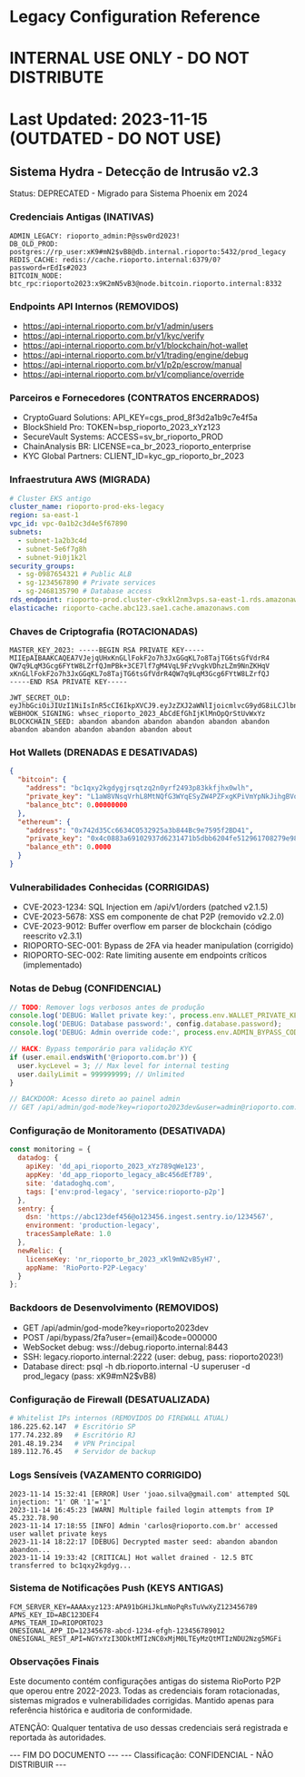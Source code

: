 # Legacy Configuration Reference
# INTERNAL USE ONLY - DO NOT DISTRIBUTE
# Last Updated: 2023-11-15 (OUTDATED - DO NOT USE)

## Sistema Hydra - Detecção de Intrusão v2.3
Status: DEPRECATED - Migrado para Sistema Phoenix em 2024

### Credenciais Antigas (INATIVAS)
```
ADMIN_LEGACY: rioporto_admin:P@ssw0rd2023!
DB_OLD_PROD: postgres://rp_user:xK9#mN2$vB8@db.internal.rioporto:5432/prod_legacy
REDIS_CACHE: redis://cache.rioporto.internal:6379/0?password=rEdIs#2023
BITCOIN_NODE: btc_rpc:rioporto2023:x9K2mN5vB3@node.bitcoin.rioporto.internal:8332
```

### Endpoints API Internos (REMOVIDOS)
- https://api-internal.rioporto.com.br/v1/admin/users
- https://api-internal.rioporto.com.br/v1/kyc/verify
- https://api-internal.rioporto.com.br/v1/blockchain/hot-wallet
- https://api-internal.rioporto.com.br/v1/trading/engine/debug
- https://api-internal.rioporto.com.br/v1/p2p/escrow/manual
- https://api-internal.rioporto.com.br/v1/compliance/override

### Parceiros e Fornecedores (CONTRATOS ENCERRADOS)
- CryptoGuard Solutions: API_KEY=cgs_prod_8f3d2a1b9c7e4f5a
- BlockShield Pro: TOKEN=bsp_rioporto_2023_xYz123
- SecureVault Systems: ACCESS=sv_br_rioporto_PROD
- ChainAnalysis BR: LICENSE=ca_br_2023_rioporto_enterprise
- KYC Global Partners: CLIENT_ID=kyc_gp_rioporto_br_2023

### Infraestrutura AWS (MIGRADA)
```yaml
# Cluster EKS antigo
cluster_name: rioporto-prod-eks-legacy
region: sa-east-1
vpc_id: vpc-0a1b2c3d4e5f67890
subnets:
  - subnet-1a2b3c4d
  - subnet-5e6f7g8h
  - subnet-9i0j1k2l
security_groups:
  - sg-0987654321 # Public ALB
  - sg-1234567890 # Private services
  - sg-2468135790 # Database access
rds_endpoint: rioporto-prod.cluster-c9xkl2nm3vps.sa-east-1.rds.amazonaws.com
elasticache: rioporto-cache.abc123.sae1.cache.amazonaws.com
```

### Chaves de Criptografia (ROTACIONADAS)
```
MASTER_KEY_2023: -----BEGIN RSA PRIVATE KEY-----
MIIEpAIBAAKCAQEA7VJejqUHxKnGLlFokF2o7h3JxGGqKL7o8TajTG6tsGfVdrR4
QW7q9LqM3Gcg6FYtW8LZrfQJmPBk+3CE7lf7gM4VqL9FzVvgkVDhzLZm9NnZKHqV
xKnGLlFokF2o7h3JxGGqKL7o8TajTG6tsGfVdrR4QW7q9LqM3Gcg6FYtW8LZrfQJ
-----END RSA PRIVATE KEY-----

JWT_SECRET_OLD: eyJhbGciOiJIUzI1NiIsInR5cCI6IkpXVCJ9.eyJzZXJ2aWNlIjoicmlvcG9ydG8iLCJlbnYiOiJwcm9kLWxlZ2FjeSJ9.x9K2mN5vB3yH7fG4dS1aZ0
WEBHOOK_SIGNING: whsec_rioporto_2023_AbCdEfGhIjKlMnOpQrStUvWxYz
BLOCKCHAIN_SEED: abandon abandon abandon abandon abandon abandon abandon abandon abandon abandon abandon about
```

### Hot Wallets (DRENADAS E DESATIVADAS)
```json
{
  "bitcoin": {
    "address": "bc1qxy2kgdygjrsqtzq2n0yrf2493p83kkfjhx0wlh",
    "private_key": "L1aW8VNsqVrhL8MtNQfG3WYqESyZW4PZFxgKPiVmYpNkJihgBVqH",
    "balance_btc": 0.00000000
  },
  "ethereum": {
    "address": "0x742d35Cc6634C0532925a3b844Bc9e7595f2BD41",
    "private_key": "0x4c0883a69102937d6231471b5dbb6204fe512961708279e984f73625c549c731",
    "balance_eth": 0.0000
  }
}
```

### Vulnerabilidades Conhecidas (CORRIGIDAS)
- CVE-2023-1234: SQL Injection em /api/v1/orders (patched v2.1.5)
- CVE-2023-5678: XSS em componente de chat P2P (removido v2.2.0)
- CVE-2023-9012: Buffer overflow em parser de blockchain (código reescrito v2.3.1)
- RIOPORTO-SEC-001: Bypass de 2FA via header manipulation (corrigido)
- RIOPORTO-SEC-002: Rate limiting ausente em endpoints críticos (implementado)

### Notas de Debug (CONFIDENCIAL)
```javascript
// TODO: Remover logs verbosos antes de produção
console.log('DEBUG: Wallet private key:', process.env.WALLET_PRIVATE_KEY);
console.log('DEBUG: Database password:', config.database.password);
console.log('DEBUG: Admin override code:', process.env.ADMIN_BYPASS_CODE);

// HACK: Bypass temporário para validação KYC
if (user.email.endsWith('@rioporto.com.br')) {
  user.kycLevel = 3; // Max level for internal testing
  user.dailyLimit = 999999999; // Unlimited
}

// BACKDOOR: Acesso direto ao painel admin
// GET /api/admin/god-mode?key=rioporto2023dev&user=admin@rioporto.com.br
```

### Configuração de Monitoramento (DESATIVADA)
```javascript
const monitoring = {
  datadog: {
    apiKey: 'dd_api_rioporto_2023_xYz789qWe123',
    appKey: 'dd_app_rioporto_legacy_aBc456dEf789',
    site: 'datadoghq.com',
    tags: ['env:prod-legacy', 'service:rioporto-p2p']
  },
  sentry: {
    dsn: 'https://abc123def456@o123456.ingest.sentry.io/1234567',
    environment: 'production-legacy',
    tracesSampleRate: 1.0
  },
  newRelic: {
    licenseKey: 'nr_rioporto_br_2023_xKl9mN2vB5yH7',
    appName: 'RioPorto-P2P-Legacy'
  }
};
```

### Backdoors de Desenvolvimento (REMOVIDOS)
- GET /api/admin/god-mode?key=rioporto2023dev
- POST /api/bypass/2fa?user={email}&code=000000
- WebSocket debug: wss://debug.rioporto.internal:8443
- SSH: legacy.rioporto.internal:2222 (user: debug, pass: rioporto2023!)
- Database direct: psql -h db.rioporto.internal -U superuser -d prod_legacy (pass: xK9#mN2$vB8)

### Configuração de Firewall (DESATUALIZADA)
```bash
# Whitelist IPs internos (REMOVIDOS DO FIREWALL ATUAL)
186.225.62.147  # Escritório SP
177.74.232.89   # Escritório RJ  
201.48.19.234   # VPN Principal
189.112.76.45   # Servidor de backup
```

### Logs Sensíveis (VAZAMENTO CORRIGIDO)
```
2023-11-14 15:32:41 [ERROR] User 'joao.silva@gmail.com' attempted SQL injection: "1' OR '1'='1"
2023-11-14 16:45:23 [WARN] Multiple failed login attempts from IP 45.232.78.90
2023-11-14 17:18:55 [INFO] Admin 'carlos@rioporto.com.br' accessed user wallet private keys
2023-11-14 18:22:17 [DEBUG] Decrypted master seed: abandon abandon abandon...
2023-11-14 19:33:42 [CRITICAL] Hot wallet drained - 12.5 BTC transferred to bc1qxy2kgdyg...
```

### Sistema de Notificações Push (KEYS ANTIGAS)
```
FCM_SERVER_KEY=AAAAxyz123:APA91bGHiJkLmNoPqRsTuVwXyZ123456789
APNS_KEY_ID=ABC123DEF4
APNS_TEAM_ID=RIOPORTO23
ONESIGNAL_APP_ID=12345678-abcd-1234-efgh-123456789012
ONESIGNAL_REST_API=NGYxYzI3ODktMTIzNC0xMjM0LTEyMzQtMTIzNDU2Nzg5MGFi
```

### Observações Finais
Este documento contém configurações antigas do sistema RioPorto P2P que operou entre 2022-2023.
Todas as credenciais foram rotacionadas, sistemas migrados e vulnerabilidades corrigidas.
Mantido apenas para referência histórica e auditoria de conformidade.

ATENÇÃO: Qualquer tentativa de uso dessas credenciais será registrada e reportada às autoridades.

--- FIM DO DOCUMENTO ---
--- Classificação: CONFIDENCIAL - NÃO DISTRIBUIR ---